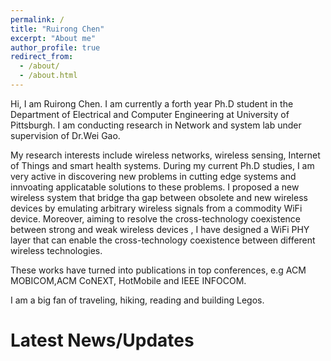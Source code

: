 ```yaml
---
permalink: /
title: "Ruirong Chen"
excerpt: "About me"
author_profile: true
redirect_from: 
  - /about/
  - /about.html
---
```


Hi, I am Ruirong Chen. I am currently a forth year Ph.D student in the Department of Electrical and Computer Engineering at University of Pittsburgh. I am conducting research in 
Network and system lab under supervision of Dr.Wei Gao.

My research interests include wireless networks, wireless sensing, Internet of Things and smart health systems. During my current Ph.D studies, I am very active in discovering new problems in cutting edge systems and innvoating applicatable solutions to these problems.  I proposed a new wireless system that bridge tha gap between obsolete and new wireless devices by emulating arbitrary wireless signals from a commodity WiFi device. Moreover, aiming to resolve the cross-technology coexistence between strong and weak wireless devices , I have designed a WiFi PHY layer that can enable the cross-technology coexistence between different wireless technologies.

These works have turned into publications in top conferences, e.g ACM MOBICOM,ACM CoNEXT, HotMobile and IEEE INFOCOM.

I am a big fan of traveling, hiking, reading and building Legos. 


Latest News/Updates
======




